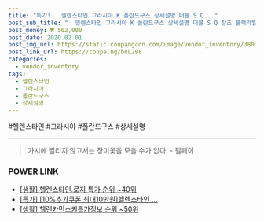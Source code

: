 ```yaml
--- 
title: "특가!   헬렌스타인 그라시아 K 폴란드구스 상세설명 더블 S Q..." 
post_sub_title: "  헬렌스타인 그라시아 K 폴란드구스 상세설명 더블 S Q 참조 블랙라벨 세트" 
post_money: ₩ 502,000 
post_date: 2020.02.01 
post_img_url: https://static.coupangcdn.com/image/vendor_inventory/380f/29aaf2906529a86ae3f46b6bba5461c94f0f4c162be58e29e69b76018ef0.jpg 
post_link_url: https://coupa.ng/bnL298 
categories: 
  - vendor_inventory 
tags: 
  - 헬렌스타인 
  - 그라시아 
  - 폴란드구스 
  - 상세설명 
--- 
```

  #헬렌스타인 #그라시아 #폴란드구스 #상세설명 
<hr> 

> 가시에 찔리지 않고서는 장미꽃을 모을 수가 없다. - 필페이 


### POWER LINK

* <a href="https://blog.naver.com/sakai111/221792087772" target="_blank"> [생활] 헬렌스타인.로지 특가 순위 ~40위</a>
* <a href="https://blog.naver.com/an0733/221791097190" target="_blank">[특가] [10%추가쿠폰 최대10만원]헬렌스타인 ...</a>
* <a href="https://blog.naver.com/fasyy4321/221772920779" target="_blank"> [생활] 헬렌카민스키특가정보 순위 ~50위</a>
